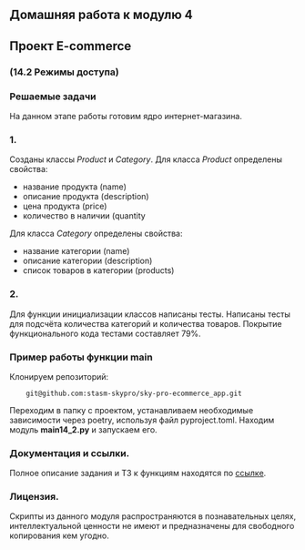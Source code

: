 ## Домашняя работа к модулю 4
## Проект E-commerce
### (14.2 Режимы доступа)
### Решаемые задачи
На данном этапе работы готовим ядро интернет-магазина.

### 1.
Созданы классы _Product_ и _Category_.
Для класса _Product_ определены свойства:
* название продукта (name)
* описание продукта (description)
* цена продукта (price)
* количество в наличии (quantity

Для класса _Category_ определены свойства:
* название категории (name)
* описание категории (description)
* список товаров в категории (products)

### 2.
Для функции инициализации классов написаны тесты.
Написаны тесты для подсчёта количества категорий и количества товаров.
Покрытие функционального кода тестами составляет 79%.

### Пример работы функции main
Клонируем репозиторий:

        git@github.com:stasm-skypro/sky-pro-ecommerce_app.git


Переходим в папку с проектом, устанавливаем необходимые зависимости через poetry, используя файл pyproject.toml.
Находим модуль **main14_2.py** и запускаем его.

### Документация и ссылки.
Полное описание задания и ТЗ к функциям находятся по [ссылке](https://my.sky.pro/student-cabinet/stream-lesson/135689/homework-requirements).

### Лицензия.
Скрипты из данного модуля распространяются в познавательных целях, интеллектуальной ценности не имеют и предназначены для свободного копирования кем угодно.
